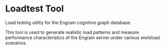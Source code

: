 # Loadtest Tool

Load testing utility for the Engram cognitive graph database.

This tool is used to generate realistic load patterns and measure performance
characteristics of the Engram server under various workload scenarios.
